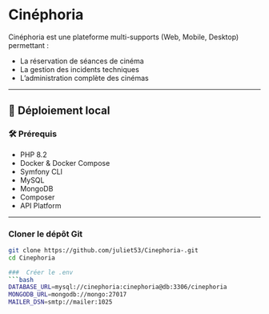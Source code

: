 #  Cinéphoria

Cinéphoria est une plateforme multi-supports (Web, Mobile, Desktop) permettant :  
-  La réservation de séances de cinéma  
-  La gestion des incidents techniques  
-  L’administration complète des cinémas  

---

## 🚀 Déploiement local

### 🛠️ Prérequis
- PHP 8.2  
- Docker & Docker Compose  
- Symfony CLI  
- MySQL  
- MongoDB  
- Composer  
- API Platform  

---

###  Cloner le dépôt Git
```bash
git clone https://github.com/juliet53/Cinephoria-.git
cd Cinephoria

###  Créer le .env
```bash
DATABASE_URL=mysql://cinephoria:cinephoria@db:3306/cinephoria
MONGODB_URL=mongodb://mongo:27017
MAILER_DSN=smtp://mailer:1025
